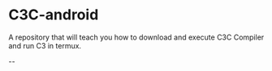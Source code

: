# C3C-android
A repository that will teach you how to download and execute C3C Compiler and run C3 in termux.

--
